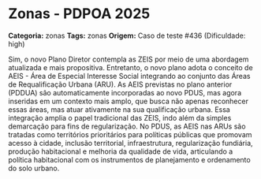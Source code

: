# Zonas - PDPOA 2025

**Categoria:** zonas
**Tags:** zonas
**Origem:** Caso de teste #436 (Dificuldade: high)

Sim, o novo Plano Diretor contempla as ZEIS por meio de uma abordagem atualizada e mais propositiva. Entretanto, o novo plano adota o conceito de AEIS - Área de Especial Interesse Social integrando ao conjunto das Áreas de Requalificação Urbana (ARU). As AEIS previstas no plano anterior (PDDUA) são automaticamente incorporadas ao novo PDUS, mas agora inseridas em um contexto mais amplo, que busca não apenas reconhecer essas áreas, mas atuar ativamente na sua qualificação urbana. Essa integração amplia o papel tradicional das ZEIS, indo além da simples demarcação para fins de regularização. No PDUS, as AEIS nas ARUs são tratadas como territórios prioritários para políticas públicas que promovam acesso à cidade, inclusão territorial, infraestrutura, regularização fundiária, produção habitacional e melhoria da qualidade de vida, articulando a política habitacional com os instrumentos de planejamento e ordenamento do solo urbano.
